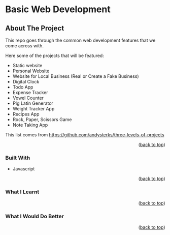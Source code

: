 # Basic Web Development


<!-- ABOUT THE PROJECT -->
## About The Project

This repo goes through the common web development features that we come across with.


Here some of the projects that will be featured:
* Static website
* Personal Website
* Website for Local Business (Real or Create a Fake Business)
* Digital Clock
* Todo App
* Expense Tracker
* Vowel Counter
* Pig Latin Generator
* Weight Tracker App
* Recipes App
* Rock, Paper, Scissors Game
* Note Taking App

This list comes from https://github.com/andysterks/three-levels-of-projects

<p align="right">(<a href="#top">back to top</a>)</p>

### Built With

* Javascript

<p align="right">(<a href="#top">back to top</a>)</p>


### What I Learnt

<p align="right">(<a href="#top">back to top</a>)</p>


### What I Would Do Better

<p align="right">(<a href="#top">back to top</a>)</p>
